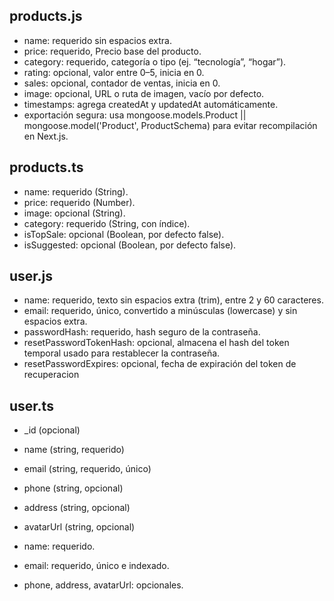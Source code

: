 ## products.js
- name: requerido sin espacios extra.
- price: requerido, Precio base del producto.
- category: requerido, categoría o tipo (ej. “tecnología”, “hogar”).
- rating: opcional, valor entre 0–5, inicia en 0.
- sales: opcional, contador de ventas, inicia en 0.
- image: opcional, URL o ruta de imagen, vacío por defecto.
- timestamps: agrega createdAt y updatedAt automáticamente.
- exportación segura: usa mongoose.models.Product || mongoose.model('Product', ProductSchema) para evitar recompilación en Next.js.
## products.ts
- name: requerido (String).
- price: requerido (Number).
- image: opcional (String).
- category: requerido (String, con índice).
- isTopSale: opcional (Boolean, por defecto false).
- isSuggested: opcional (Boolean, por defecto false).
## user.js
- name: requerido, texto sin espacios extra (trim), entre 2 y 60 caracteres.
- email: requerido, único, convertido a minúsculas (lowercase) y sin espacios extra.
- passwordHash: requerido, hash seguro de la contraseña.
- resetPasswordTokenHash: opcional, almacena el hash del token temporal usado para restablecer la contraseña.
- resetPasswordExpires: opcional, fecha de expiración del token de recuperacion
## user.ts
- _id (opcional)
- name (string, requerido)
- email (string, requerido, único)
- phone (string, opcional)
- address (string, opcional)
- avatarUrl (string, opcional)
  
- name: requerido.
- email: requerido, único e indexado.
- phone, address, avatarUrl: opcionales.
